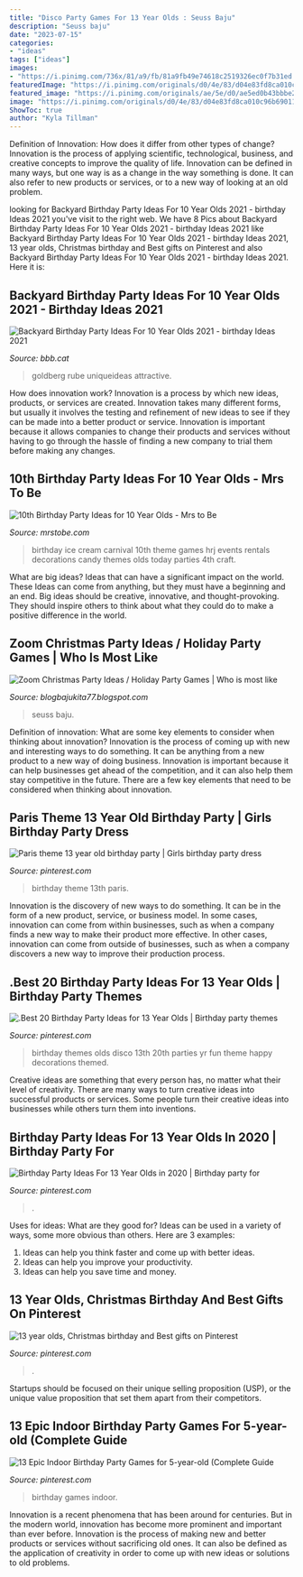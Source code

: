 ```yaml
---
title: "Disco Party Games For 13 Year Olds : Seuss Baju"
description: "Seuss baju"
date: "2023-07-15"
categories:
- "ideas"
tags: ["ideas"]
images:
- "https://i.pinimg.com/736x/81/a9/fb/81a9fb49e74618c2519326ec0f7b31ed.jpg"
featuredImage: "https://i.pinimg.com/originals/d0/4e/83/d04e83fd8ca010c96b6901175276ded4.jpg"
featured_image: "https://i.pinimg.com/originals/ae/5e/d0/ae5ed0b43bbbe26d82b4188cceb4d355.jpg"
image: "https://i.pinimg.com/originals/d0/4e/83/d04e83fd8ca010c96b6901175276ded4.jpg"
ShowToc: true
author: "Kyla Tillman"
---
```



Definition of Innovation: How does it differ from other types of change?
Innovation is the process of applying scientific, technological, business, and creative concepts to improve the quality of life. Innovation can be defined in many ways, but one way is as a change in the way something is done. It can also refer to new products or services, or to a new way of looking at an old problem.

	

		
looking for Backyard Birthday Party Ideas For 10 Year Olds 2021 - birthday Ideas 2021 you've visit to the right web. We have 8 Pics about Backyard Birthday Party Ideas For 10 Year Olds 2021 - birthday Ideas 2021 like Backyard Birthday Party Ideas For 10 Year Olds 2021 - birthday Ideas 2021, 13 year olds, Christmas birthday and Best gifts on Pinterest and also Backyard Birthday Party Ideas For 10 Year Olds 2021 - birthday Ideas 2021. Here it is:
		
    
## Backyard Birthday Party Ideas For 10 Year Olds 2021 - Birthday Ideas 2021

<img loading=lazy src="https://i.pinimg.com/originals/20/cd/3b/20cd3b398064750ce127256edfd8eb75.jpg" onerror="this.onerror=null;this.src='https://tse4.mm.bing.net/th?id=OIP.vEv_mMhmptmxqSDAU01S1QHaFj&amp;pid=15.1';" alt="Backyard Birthday Party Ideas For 10 Year Olds 2021 - birthday Ideas 2021">

_Source: bbb.cat_

>goldberg rube uniqueideas attractive. 

	

How does innovation work?
Innovation is a process by which new ideas, products, or services are created. Innovation takes many different forms, but usually it involves the testing and refinement of new ideas to see if they can be made into a better product or service. Innovation is important because it allows companies to change their products and services without having to go through the hassle of finding a new company to trial them before making any changes.

    
## 10th Birthday Party Ideas For 10 Year Olds - Mrs To Be

<img loading=lazy src="http://mrstobe.com/wp-content/uploads/2020/07/10th-birthday-party-ideas-1529947081147458017.jpg" onerror="this.onerror=null;this.src='https://tse3.mm.bing.net/th?id=OIP.Doe38vmgvd6KW-0Mc-YWqwHaKk&amp;pid=15.1';" alt="10th Birthday Party Ideas for 10 Year Olds - Mrs to Be">

_Source: mrstobe.com_

>birthday ice cream carnival 10th theme games hrj events rentals decorations candy themes olds today parties 4th craft. 

	

What are big ideas? Ideas that can have a significant impact on the world. These Ideas can come from anything, but they must have a beginning and an end. Big ideas should be creative, innovative, and thought-provoking. They should inspire others to think about what they could do to make a positive difference in the world.

    
## Zoom Christmas Party Ideas / Holiday Party Games | Who Is Most Like

<img loading=lazy src="https://img0.etsystatic.com/129/2/11681371/il_570xN.906790616_ar3o.jpg" onerror="this.onerror=null;this.src='https://tse2.mm.bing.net/th?id=OIP.8hYEr5o_wiurDCsaOFBRQwHaJ4&amp;pid=15.1';" alt="Zoom Christmas Party Ideas / Holiday Party Games | Who is most like">

_Source: blogbajukita77.blogspot.com_

>seuss baju. 

	

Definition of innovation: What are some key elements to consider when thinking about innovation?
Innovation is the process of coming up with new and interesting ways to do something. It can be anything from a new product to a new way of doing business. Innovation is important because it can help businesses get ahead of the competition, and it can also help them stay competitive in the future.
There are a few key elements that need to be considered when thinking about innovation.

    
## Paris Theme 13 Year Old Birthday Party | Girls Birthday Party Dress

<img loading=lazy src="https://i.pinimg.com/originals/d0/4e/83/d04e83fd8ca010c96b6901175276ded4.jpg" onerror="this.onerror=null;this.src='https://tse3.mm.bing.net/th?id=OIP.Zz2dCf6SO4tuss5Q0DEGHAAAAA&amp;pid=15.1';" alt="Paris theme 13 year old birthday party | Girls birthday party dress">

_Source: pinterest.com_

>birthday theme 13th paris. 

	

Innovation is the discovery of new ways to do something. It can be in the form of a new product, service, or business model. In some cases, innovation can come from within businesses, such as when a company finds a new way to make their product more effective. In other cases, innovation can come from outside of businesses, such as when a company discovers a new way to improve their production process.

    
## .Best 20 Birthday Party Ideas For 13 Year Olds | Birthday Party Themes

<img loading=lazy src="https://i.pinimg.com/736x/81/a9/fb/81a9fb49e74618c2519326ec0f7b31ed.jpg" onerror="this.onerror=null;this.src='https://tse2.mm.bing.net/th?id=OIP.03oY38V7q4V2TOlaV6x8QwHaJ3&amp;pid=15.1';" alt=".Best 20 Birthday Party Ideas for 13 Year Olds | Birthday party themes">

_Source: pinterest.com_

>birthday themes olds disco 13th 20th parties yr fun theme happy decorations themed. 

	

Creative ideas are something that every person has, no matter what their level of creativity. There are many ways to turn creative ideas into successful products or services. Some people turn their creative ideas into businesses while others turn them into inventions.

    
## Birthday Party Ideas For 13 Year Olds In 2020 | Birthday Party For

<img loading=lazy src="https://i.pinimg.com/originals/41/21/55/4121554095c187fb508fae52e39bbae8.jpg" onerror="this.onerror=null;this.src='https://tse2.mm.bing.net/th?id=OIP.Uf10RC-0DRegf-cAUTSXZQHaJ3&amp;pid=15.1';" alt="Birthday Party Ideas For 13 Year Olds in 2020 | Birthday party for">

_Source: pinterest.com_

>. 

	

Uses for ideas: What are they good for?
Ideas can be used in a variety of ways, some more obvious than others. Here are 3 examples:
1. Ideas can help you think faster and come up with better ideas.
2. Ideas can help you improve your productivity.    
3. Ideas can help you save time and money.

    
## 13 Year Olds, Christmas Birthday And Best Gifts On Pinterest

<img loading=lazy src="https://s-media-cache-ak0.pinimg.com/736x/9a/f1/3c/9af13c25763c9d88170f038ab44bcf3e.jpg" onerror="this.onerror=null;this.src='https://tse3.mm.bing.net/th?id=OIP.U8nbMqJ8lAJ8MxBM7GLGJgHaJB&amp;pid=15.1';" alt="13 year olds, Christmas birthday and Best gifts on Pinterest">

_Source: pinterest.com_

>. 

	

Startups should be focused on their unique selling proposition (USP), or the unique value proposition that set them apart from their competitors.

    
## 13 Epic Indoor Birthday Party Games For 5-year-old (Complete Guide

<img loading=lazy src="https://i.pinimg.com/originals/ae/5e/d0/ae5ed0b43bbbe26d82b4188cceb4d355.jpg" onerror="this.onerror=null;this.src='https://tse2.mm.bing.net/th?id=OIP.8mnjYsuFJyze6uIGFFCGBQHaLH&amp;pid=15.1';" alt="13 Epic Indoor Birthday Party Games for 5-year-old (Complete Guide">

_Source: pinterest.com_

>birthday games indoor. 

	

Innovation is a recent phenomena that has been around for centuries. But in the modern world, innovation has become more prominent and important than ever before. Innovation is the process of making new and better products or services without sacrificing old ones. It can also be defined as the application of creativity in order to come up with new ideas or solutions to old problems.

